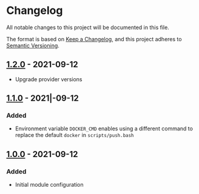 # Changelog

All notable changes to this project will be documented in this file.

The format is based on [Keep a Changelog](https://keepachangelog.com/en/1.0.0/),
and this project adheres to [Semantic Versioning](https://semver.org/spec/v2.0.0.html).

## [1.2.0] - 2021-09-12

- Upgrade provider versions

## [1.1.0] - 2021|-09-12

### Added
- Environment variable `DOCKER_CMD` enables using a different command to replace the default `docker` in `scripts/push.bash`

## [1.0.0] - 2021-09-12

### Added
- Initial module configuration

[1.2.0]: https://github.com/andreswebs/terraform-aws-ecr-image/compare/1.1.0...1.2.0

[1.1.0]: https://github.com/andreswebs/terraform-aws-ecr-image/compare/1.0.0...1.1.0

[1.0.0]: "#"
